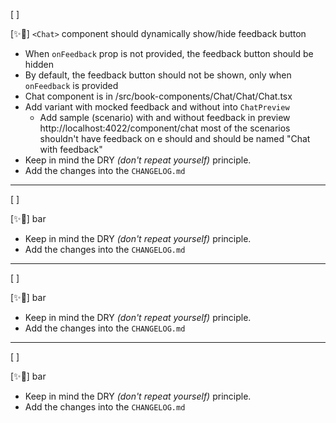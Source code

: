 [ ]

[✨💏] `<Chat>` component should dynamically show/hide feedback button

-   When `onFeedback` prop is not provided, the feedback button should be hidden
-   By default, the feedback button should not be shown, only when `onFeedback` is provided
-   Chat component is in /src/book-components/Chat/Chat/Chat.tsx
-   Add variant with mocked feedback and without into `ChatPreview`
    -   Add sample (scenario) with and without feedback in preview http://localhost:4022/component/chat most of the scenarios shouldn't have feedback on e should and should be named "Chat with feedback"
-   Keep in mind the DRY _(don't repeat yourself)_ principle.
-   Add the changes into the `CHANGELOG.md`

---

[ ]

[✨💏] bar

-   Keep in mind the DRY _(don't repeat yourself)_ principle.
-   Add the changes into the `CHANGELOG.md`

---

[ ]

[✨💏] bar

-   Keep in mind the DRY _(don't repeat yourself)_ principle.
-   Add the changes into the `CHANGELOG.md`

---

[ ]

[✨💏] bar

-   Keep in mind the DRY _(don't repeat yourself)_ principle.
-   Add the changes into the `CHANGELOG.md`
